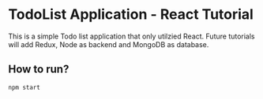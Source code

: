 # TodoList Application - React Tutorial

This is a simple Todo list application that only utilzied React. Future tutorials will add Redux, Node as backend and MongoDB as database.

## How to run?

`npm start`
